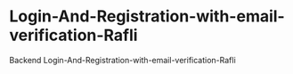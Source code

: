 # Login-And-Registration-with-email-verification-Rafli
Backend Login-And-Registration-with-email-verification-Rafli
